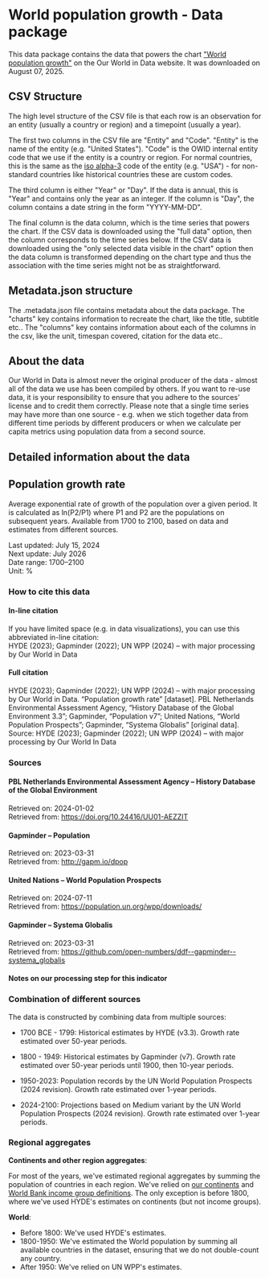 # World population growth - Data package

This data package contains the data that powers the chart ["World population growth"](https://ourworldindata.org/grapher/population-growth-rate) on the Our World in Data website. It was downloaded on August 07, 2025.

## CSV Structure

The high level structure of the CSV file is that each row is an observation for an entity (usually a country or region) and a timepoint (usually a year).

The first two columns in the CSV file are "Entity" and "Code". "Entity" is the name of the entity (e.g. "United States"). "Code" is the OWID internal entity code that we use if the entity is a country or region. For normal countries, this is the same as the [iso alpha-3](https://en.wikipedia.org/wiki/ISO_3166-1_alpha-3) code of the entity (e.g. "USA") - for non-standard countries like historical countries these are custom codes.

The third column is either "Year" or "Day". If the data is annual, this is "Year" and contains only the year as an integer. If the column is "Day", the column contains a date string in the form "YYYY-MM-DD".

The final column is the data column, which is the time series that powers the chart. If the CSV data is downloaded using the "full data" option, then the column corresponds to the time series below. If the CSV data is downloaded using the "only selected data visible in the chart" option then the data column is transformed depending on the chart type and thus the association with the time series might not be as straightforward.

## Metadata.json structure

The .metadata.json file contains metadata about the data package. The "charts" key contains information to recreate the chart, like the title, subtitle etc.. The "columns" key contains information about each of the columns in the csv, like the unit, timespan covered, citation for the data etc..

## About the data

Our World in Data is almost never the original producer of the data - almost all of the data we use has been compiled by others. If you want to re-use data, it is your responsibility to ensure that you adhere to the sources' license and to credit them correctly. Please note that a single time series may have more than one source - e.g. when we stich together data from different time periods by different producers or when we calculate per capita metrics using population data from a second source.

## Detailed information about the data


## Population growth rate
Average exponential rate of growth of the population over a given period. It is calculated as ln(P2/P1) where P1 and P2 are the populations on subsequent years. Available from 1700 to 2100, based on data and estimates from different sources.

Last updated: July 15, 2024  
Next update: July 2026  
Date range: 1700–2100  
Unit: %  


### How to cite this data

#### In-line citation
If you have limited space (e.g. in data visualizations), you can use this abbreviated in-line citation:  
HYDE (2023); Gapminder (2022); UN WPP (2024) – with major processing by Our World in Data

#### Full citation
HYDE (2023); Gapminder (2022); UN WPP (2024) – with major processing by Our World in Data. “Population growth rate” [dataset]. PBL Netherlands Environmental Assessment Agency, “History Database of the Global Environment 3.3”; Gapminder, “Population v7”; United Nations, “World Population Prospects”; Gapminder, “Systema Globalis” [original data].
Source: HYDE (2023); Gapminder (2022); UN WPP (2024) – with major processing by Our World In Data

### Sources

#### PBL Netherlands Environmental Assessment Agency – History Database of the Global Environment
Retrieved on: 2024-01-02  
Retrieved from: https://doi.org/10.24416/UU01-AEZZIT  

#### Gapminder – Population
Retrieved on: 2023-03-31  
Retrieved from: http://gapm.io/dpop  

#### United Nations – World Population Prospects
Retrieved on: 2024-07-11  
Retrieved from: https://population.un.org/wpp/downloads/  

#### Gapminder – Systema Globalis
Retrieved on: 2023-03-31  
Retrieved from: https://github.com/open-numbers/ddf--gapminder--systema_globalis  

#### Notes on our processing step for this indicator
### Combination of different sources
The data is constructed by combining data from multiple sources:

- 1700 BCE - 1799: Historical estimates by HYDE (v3.3). Growth rate estimated over 50-year periods.

- 1800 - 1949: Historical estimates by Gapminder (v7). Growth rate estimated over 50-year periods until 1900, then 10-year periods.

- 1950-2023: Population records by the UN World Population Prospects (2024 revision). Growth rate estimated over 1-year periods.

- 2024-2100: Projections based on Medium variant by the UN World Population Prospects (2024 revision). Growth rate estimated over 1-year periods.

### Regional aggregates

**Continents and other region aggregates**:

For most of the years, we've estimated regional aggregates by summing the population of countries in each region. We've relied on [our continents](https://ourworldindata.org/world-region-map-definitions#our-world-in-data) and [World Bank income group definitions](https://ourworldindata.org/grapher/world-bank-income-groups). The only exception is before 1800, where we've used HYDE's estimates on continents (but not income groups).

**World**:
- Before 1800: We've used HYDE's estimates.
- 1800-1950: We've estimated the World population by summing all available countries in the dataset, ensuring that we do not double-count any country.
- After 1950: We've relied on UN WPP's estimates.


    